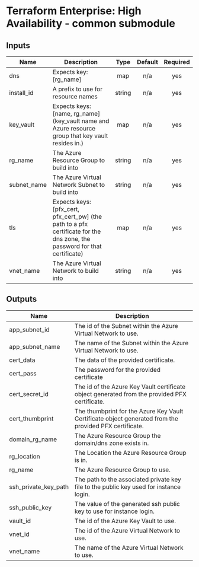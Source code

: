 # Terraform Enterprise: High Availability - common submodule


## Inputs

| Name | Description | Type | Default | Required |
|------|-------------|:----:|:-----:|:-----:|
| dns | Expects key: [rg_name] | map | n/a | yes |
| install\_id | A prefix to use for resource names | string | n/a | yes |
| key\_vault | Expects keys: [name, rg_name] (key_vault name and Azure resource group that key vault resides in.) | map | n/a | yes |
| rg\_name | The Azure Resource Group to build into | string | n/a | yes |
| subnet\_name | The Azure Virtual Network Subnet to build into | string | n/a | yes |
| tls | Expects keys: [pfx_cert, pfx_cert_pw] (the path to a pfx certificate for the dns zone, the password for that certificate) | map | n/a | yes |
| vnet\_name | The Azure Virtual Network to build into | string | n/a | yes |

## Outputs

| Name | Description |
|------|-------------|
| app\_subnet\_id | The id of the Subnet within the Azure Virtual Network to use. |
| app\_subnet\_name | The name of the Subnet within the Azure Virtual Network to use. |
| cert\_data | The data of the provided certificate. |
| cert\_pass | The password for the provided certificate |
| cert\_secret\_id | The id of the Azure Key Vault certificate object generated from the provided PFX certificate. |
| cert\_thumbprint | The thumbprint for the Azure Key Vault Certificate object generated from the provided PFX certificate. |
| domain\_rg\_name | The Azure Resource Group the domain/dns zone exists in. |
| rg\_location | The Location the Azure Resource Group is in. |
| rg\_name | The Azure Resource Group to use. |
| ssh\_private\_key\_path | The path to the associated private key file to the public key used for instance login. |
| ssh\_public\_key | The value of the generated ssh public key to use for instance login. |
| vault\_id | The id of the Azure Key Vault to use. |
| vnet\_id | The id of the Azure Virtual Network to use. |
| vnet\_name | The name of the Azure Virtual Network to use. |

